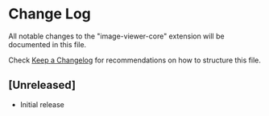 # Change Log

All notable changes to the "image-viewer-core" extension will be documented in this file.

Check [Keep a Changelog](http://keepachangelog.com/) for recommendations on how to structure this file.

## [Unreleased]

- Initial release